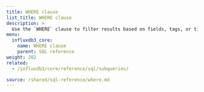 ```yaml
---
title: WHERE clause
list_title: WHERE clause
description: > 
  Use the `WHERE` clause to filter results based on fields, tags, or timestamps.
menu:
  influxdb3_core:
    name: WHERE clause
    parent: SQL reference
weight: 202
related:
  - /influxdb3/core/reference/sql/subqueries/

source: /shared/sql-reference/where.md
---
```


<!-- 
The content of this page is at /content/shared/sql-reference/where.md
-->
